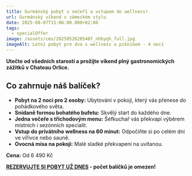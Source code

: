 ```yaml
---
title: Gurmánský pobyt s večeří a vstupem do wellness!
url: Gurmánský víkend v zámeckém stylu
date: 2025-08-07T15:06:00.000+02:00
tags:
  - specialOffer
image: /assets/cms/20250526205407_nhbyqh_full.jpg
imageAlt: Letní pobyt pro dva s wellness a piknikem - 4 noci
---
```

**Utečte od všedních starostí a prožijte víkend plný gastronomických zážitků v Chateau Orlice.**

## Co zahrnuje náš balíček?

* **Pobyt na 2 noci pro 2 osoby:** Ubytování v pokoji, který vás přenese do pohádkového světa.
* **Snídaně formou bohatého bufetu:** Skvělý start do každého dne.
* **Jedna večeře s tříchodovým menu:** Šéfkuchař vás překvapí výběrem místních i sezónních specialit.
* **Vstup do privátního wellness na 60 minut:** Odpočiňte si po celém dni ve vířivce nebo sauně.
* **Ovocná mísa na pokoji:** Malé sladké překvapení na uvítanou.

**Cena:** Od 6 490 Kč

**[REZERVUJTE SI POBYT UŽ DNES](https://chateau-orlice.cz/cs/) - počet balíčků je omezen!**
